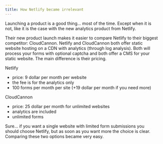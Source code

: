 ```yaml
---
title: How Netlify became irrelevant
---
```


Launching a product is a good thing... most of the time. Except when it is not, like it is the case with the new analytics product from Netlify. 

Their new product launch makes it easier to compare Netlify to their biggest competitor: CloudCannon. Netlify and CloudCannon both offer static website hosting on a CDN with analytics (through log analysis). Both will process your forms with optional captcha and both offer a CMS for your static website. The main difference is their pricing.

Netlify

- price: 9 dollar per month per website
- the fee is for the analytics only
- 100 forms per month per site (+19 dollar per month if you need more)

CloudCannon

- price: 25 dollar per month for unlimited websites
- analytics are included
- unlimited forms

Sure... if you want a single website with limited form submissions you should choose Netlify, but as soon as you want more the choice is clear. Comparing these two options became very easy.